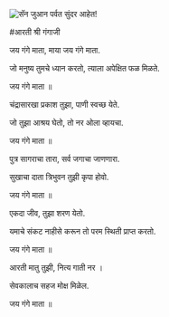 ![सॅन जुआन पर्वत सुंदर आहेत!](lib/assets/images/artis/img.png "सॅन जुआन पर्वत")

#आरती श्री गंगाजी

जय गंगे माता, माया जय गंगे माता.

 जो मनुष्य तुमचे ध्यान करतो, त्याला अपेक्षित फळ मिळते.

जय गंगे माता ॥

चंद्रासारखा प्रकाश तुझा, पाणी स्वच्छ येते.

जो तुझा आश्रय घेतो, तो नर ओला व्हायचा.

जय गंगे माता ॥

पुत्र सागराचा तारा, सर्व जगाचा जाणणारा.

सुखाचा दाता त्रिभुवन तुझी कृपा होवो.

जय गंगे माता ॥

एकदा जीव, तुझा शरण येतो.

यमाचे संकट नाहीसे करून तो परम स्थिती प्राप्त करतो.

जय गंगे माता ॥

आरती मातु तुझी, नित्य गाती नर ।

सेवकालाच सहज मोक्ष मिळेल.

जय गंगे माता ॥